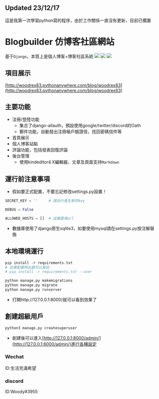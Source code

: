 ﻿## Updated 23/12/17
這是我第一次學習python寫的程序，由於工作關係一直沒有更新，目前已擱置

# Blogbuilder 仿博客社區網站

基于`Django`，本質上是個人博客+博客社區系統
![](https://img.shields.io/github/last-commit/WoodRex/DjangoJSBlog)   ![](https://img.shields.io/badge/python-3.7%20|%203.8%20|%203.9-blue) ![](https://img.shields.io/badge/django-versions%203.0%20|%203.1%20|%203.2-blue)
## 項目展示

[http://woodrex83.pythonanywhere.com/blog/woodrex83](http://woodrex83.pythonanywhere.com/blog/woodrex83)


## 主要功能

-   注冊/登陸功能
	+ 集合了django-allauth，預設使用google/twitter/discord的Oath
	+ 郵件功能，自動發出注冊帳戶驗證信，找回密碼信件等
-   首頁展示
-   個人博客站點
-   評論功能，包括發表回復評論
-   後台管理
    -   使用kindeditor4.X編輯器，文章及頁面支持`Markdown`



## 運行前注意事項

-   假如要正式配置，不要忘記修改settings.py設置！

```python
SECRET_KEY = ''     # 請自行產生新的key

DEBUG = False

ALLOWED_HOSTS = []  # 這裏要填url

```
-   數據庫使用了django原生sqlite3，如要使用mysql請在settings.py按注解替換

## 本地環境運行
```python
pip install -r requirements.txt
# 如果配置時出錯可以嘗試
# pip install -r requirements.txt --user

python manage.py makemigrations
python manage.py migrate
python manage.py runserver
```
+ 打開http://127.0.0.1:8000/就可以看到效果了

## 創建超級用戶
```python
python3 manage.py createsuperuser
```
+ 創建後可以進入[http://127.0.0.1:8000/admin/](http://127.0.0.1:8000/admin/)進行各種設定

### Wechat

ID:生活充滿希望

### discord

ID:Woody#3955
